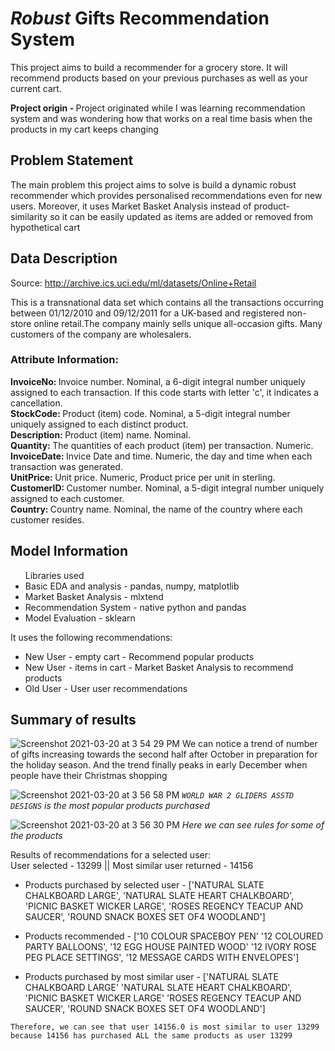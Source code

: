 # *Robust* Gifts Recommendation System

This project aims to build a recommender for a grocery store. It will recommend products based on your previous purchases as well as your current cart.

<b> Project origin - </b> Project originated while I was learning recommendation system and was wondering how that works on a real time basis when the products in my cart keeps changing

## Problem Statement

The main problem this project aims to solve is build a dynamic robust recommender which provides personalised recommendations even for new users. Moreover, it uses Market Basket Analysis instead of product-similarity so it can be easily updated as items are added or removed from hypothetical cart


## Data Description

Source: http://archive.ics.uci.edu/ml/datasets/Online+Retail

This is a transnational data set which contains all the transactions occurring between 01/12/2010 and 09/12/2011 for a UK-based and registered non-store online retail.The company mainly sells unique all-occasion gifts. Many customers of the company are wholesalers.

### Attribute Information:

<b> InvoiceNo: </b> Invoice number. Nominal, a 6-digit integral number uniquely assigned to each transaction. If this code starts with letter 'c', it indicates a cancellation. <br/>
<b>StockCode: </b>Product (item) code. Nominal, a 5-digit integral number uniquely assigned to each distinct product.<br/>
<b>Description: </b>Product (item) name. Nominal.<br/>
<b>Quantity: </b>The quantities of each product (item) per transaction. Numeric.<br/>
<b>InvoiceDate: </b>Invice Date and time. Numeric, the day and time when each transaction was generated.<br/>
<b>UnitPrice: </b>Unit price. Numeric, Product price per unit in sterling.<br/>
<b>CustomerID: </b>Customer number. Nominal, a 5-digit integral number uniquely assigned to each customer.<br/>
<b>Country: </b>Country name. Nominal, the name of the country where each customer resides.<br/>

## Model Information

<ul> Libraries used 
  <li> Basic EDA and analysis - pandas, numpy, matplotlib </li>
  <li>Market Basket Analysis - mlxtend </li>
  <li>Recommendation System - native python and pandas </li>
  <li> Model Evaluation - sklearn </li>
</ul>

It uses the following recommendations:

- New User - empty cart - Recommend popular products
- New User - items in cart - Market Basket Analysis to recommend products
- Old User - User user recommendations

## Summary of results

![Screenshot 2021-03-20 at 3 54 29 PM](https://user-images.githubusercontent.com/24404521/111863124-8f766c00-8994-11eb-972a-305c0b6edb60.png)
We can notice a trend of number of gifts increasing towards the second half after October in preparation for the holiday season.
And the trend finally peaks in early December when people have their Christmas shopping

![Screenshot 2021-03-20 at 3 56 58 PM](https://user-images.githubusercontent.com/24404521/111863176-e8460480-8994-11eb-8463-62e4807ce8db.png)
<i>`WORLD WAR 2 GLIDERS ASSTD DESIGNS` is the most popular products purchased </i>

![Screenshot 2021-03-20 at 3 56 30 PM](https://user-images.githubusercontent.com/24404521/111863166-d82e2500-8994-11eb-9c93-367696fef3a7.png)
<i>Here we can see rules for some of the products</i>

Results of recommendations for a selected user: <br/>
User selected - 13299 || Most similar user returned - 14156

- Products purchased by selected user - ['NATURAL SLATE CHALKBOARD LARGE', 'NATURAL SLATE HEART CHALKBOARD', 'PICNIC BASKET WICKER LARGE', 'ROSES REGENCY TEACUP AND SAUCER', 'ROUND SNACK BOXES SET OF4 WOODLAND']

- Products recommended - ['10 COLOUR SPACEBOY PEN' '12 COLOURED PARTY BALLOONS',  '12 EGG HOUSE PAINTED WOOD' '12 IVORY ROSE PEG PLACE SETTINGS',  '12 MESSAGE CARDS WITH ENVELOPES']

- Products purchased by most similar user - ['NATURAL SLATE CHALKBOARD LARGE' 'NATURAL SLATE HEART CHALKBOARD',  'PICNIC BASKET WICKER LARGE' 'ROSES REGENCY TEACUP AND SAUCER',  'ROUND SNACK BOXES SET OF4 WOODLAND']

`Therefore, we can see that user 14156.0 is most similar to user 13299 because 14156 has purchased ALL the same products as user 13299`
